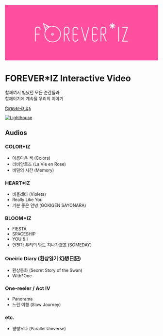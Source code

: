 ![FOREVER*IZ](/.github/foreveriz.png?raw=true "FOREVER*IZ")  
# FOREVER*IZ Interactive Video
함께여서 빛났던 모든 순간들과  
함께이기에 계속될 우리의 이야기  
  
[forever-iz.ga](https://forever-iz.ga/)  

[![Lighthouse](https://github.com/delta-kor/forever-iz/actions/workflows/main.yml/badge.svg)](https://github.com/delta-kor/forever-iz/actions/workflows/main.yml)

## Audios
### COLOR*IZ
- 아름다운 색 (Colors)
- 라비앙로즈 (La Vie en Rose)
- 비밀의 시간 (Memory)

### HEART*IZ
- 비올레타 (Violeta)
- Really Like You
- 기분 좋은 안녕 (GOKIGEN SAYONARA)

### BLOOM*IZ
- FIESTA
- SPACESHIP
- YOU & I
- 언젠가 우리의 밤도 지나가겠죠 (SOMEDAY)

### Oneiric Diary (환상일기 幻想日記)
- 환상동화 (Secret Story of the Swan)
- With*One

### One-reeler / Act IV
- Panorama
- 느린 여행 (Slow Journey)

### etc.
- 평행우주 (Parallel Universe)
